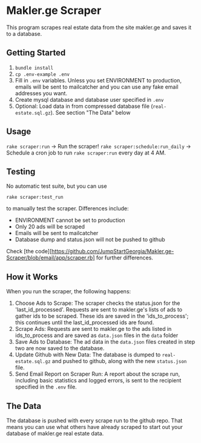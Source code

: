 # Makler.ge Scraper

This program scrapes real estate data from the site makler.ge and saves it to a database.

## Getting Started

1. `bundle install`
2. `cp .env-example .env`
3. Fill in `.env` variables. Unless you set ENVIRONMENT to production, emails will be sent to mailcatcher and you can use any fake email addresses you want.
4. Create mysql database and database user specified in `.env`
5. Optional: Load data in from compressed database file (`real-estate.sql.gz`). See section "The Data" below

## Usage

`rake scraper:run` -> Run the scraper!
`rake scraper:schedule:run_daily` -> Schedule a cron job to run `rake scraper:run` every day at 4 AM.

## Testing

No automatic test suite, but you can use

`rake scraper:test_run`

to manually test the scraper. Differences include:
- ENVIRONMENT cannot be set to production
- Only 20 ads will be scraped
- Emails will be sent to mailcatcher
- Database dump and status.json will not be pushed to github

Check [the code][https://github.com/JumpStartGeorgia/Makler.ge-Scraper/blob/email/app/scraper.rb] for further differences.

## How it Works

When you run the scraper, the following happens:

1. Choose Ads to Scrape: The scraper checks the status.json for the 'last_id_processed'. Requests are sent to makler.ge's lists of ads to gather ids to be scraped. These ids are saved in the 'ids_to_process'; this continues until the last_id_processed ids are found.
2. Scrape Ads: Requests are sent to makler.ge to the ads listed in ids_to_process and are saved as `data.json` files in the `data` folder
3. Save Ads to Database: The ad data in the `data.json` files created in step two are now saved to the database.
4. Update Github with New Data: The database is dumped to `real-estate.sql.gz` and pushed to github, along with the new `status.json` file.
5. Send Email Report on Scraper Run: A report about the scrape run, including basic statistics and logged errors, is sent to the recipient specified in the `.env` file.

## The Data

The database is pushed with every scrape run to the github repo. That means you can use what others have already scraped to start out your database of makler.ge real estate data.
